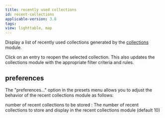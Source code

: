 ```yaml
---
title: recently used collections
id: recent-collections
applicable-version: 3.8
tags: 
view: lighttable, map
---
```


Display a list of recently used collections generated by the [collections](./collections.md) module.

Click on an entry to reopen the selected collection. This also updates the collections module with the appropriate filter criteria and rules.

## preferences

The "preferences..." option in the presets menu allows you to adjust the behavior of the recent collections module as follows:

number of recent collections to be stored
: The number of recent collections to store and display in the recent collections module (default 10)
